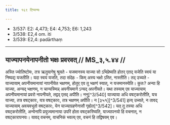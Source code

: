 ```yaml
---
title: १६९ टिप्पन्यः

---
```

- 3/537: E2: 4,473; E4: 4,753; E6: 1,243
- 3/538: E2,4 om. iti
- 3/539: E2,4: padārthaṃ

____________________________________________


## याज्यापनयेनापनीतो भक्षः प्रवरवत् // MS_३,५.४४ //

अस्ति ज्योतिष्टोमः, तत्र ऋतुयागेषु श्रूयते - यजमानस्य याज्या सो ऽभिप्रेष्यति होतर् एतद् यजेति स्वयं या निष्पद्य यजतीति। यदा स्वयं यजति, तदा संदेहः - किम् अस्य भक्षो ऽस्ति, नास्तीति। तद् उच्यते - याज्यायाम् अपनीयमानायां नापनीयेत भक्षणम्, होतुर् एव तु भक्षणं स्यात्, न यजमानस्येति। कुतः? अन्या हि याज्या, अन्यद् भक्षणम्, न चान्यस्मिन्न् अपनीयमाने ऽन्यद् अपनीयते। यथा तस्याम् एव याज्यायाम् अपनीयमानायां प्रवरो नापनीयते, तद्वद् एतद् अपीति।
ननु[^3/540] याज्याया अधि वषट्करोतीति, यत्र याज्या, तत्र वषट्कारः, यत्र वषट्कारः, तत्र भक्षणम् अपीति। न [३५१][^3/541] इत्य् उच्यते, न तावद् याज्यायाम् अवयवभूतो वषट्कारः, येन याज्याग्रहणेनासौ गृह्येत[^3/542]। यत् तु तस्या अधि वषट्करोतीति, अन्येनापि प्रयुज्यमानाया उपरि होता वषट्करिष्यति, याज्यापनयो हि वचनात्, न वषट्कारापनयः। यावद् वचनम्, वाचनिकं भवत्य् एव, वचनं हि तद्विषयम् एव।
